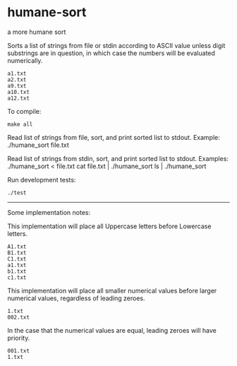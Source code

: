 humane-sort
===========

a more humane sort

Sorts a list of strings from file or stdin according to ASCII value unless
digit substrings are in question, in which case the numbers will be evaluated
numerically.

	a1.txt
	a2.txt
	a9.txt
	a10.txt
	a12.txt

To compile:

	make all

Read list of strings from file, sort, and print sorted list to stdout.
Example:
	./humane_sort file.txt

Read list of strings from stdin, sort, and print sorted list to stdout.
Examples:
	./humane_sort < file.txt
	cat file.txt | ./humane_sort
	ls | ./humane_sort

Run development tests:

	./test

---
Some implementation notes:
	
This implementation will place all Uppercase letters
before Lowercase letters.

	A1.txt
	B1.txt
	C1.txt
	a1.txt
	b1.txt
	c1.txt

This implementation will place all smaller numerical
values before larger numerical values, regardless of
leading zeroes.

	1.txt
	002.txt

In the case that the numerical values are equal,
leading zeroes will have priority.

	001.txt
	1.txt